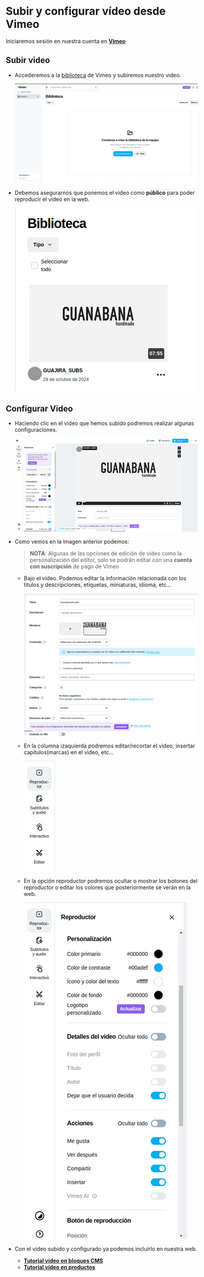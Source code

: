 # Subir y configurar vídeo desde Vimeo

Iniciaremos sesión en nuestra cuenta en [**Vimeo**](https://vimeo.com/)

## Subir video
* Accederemos a la [biblioteca](https://vimeo.com/library) de Vimeo y subiremos nuestro video.
    
    ![Subida Video](./img/biblioteca-vimeo.png)

* Debemos asegurarnos que ponemos el video como **público** para poder reproducir el video en la web.
    
    ![Video Subido](./img/biblioteca2-vimeo.png)

## Configurar Video
* Haciendo clic en el video que hemos subido podremos realizar algunas configuraciones.

    ![Vista Editor](./img/editor-vimeo.png)

* Como vemos en la imagen anterior podemos:
    > **NOTA**: Algunas de las opciones de edición de video como la personalización del editor, solo se podrán editar con una **cuenta con  suscripción** de pago de Vimeo
    
    * Bajo el video. Podemos editar la información relacionada con los titulos y descripciones, etiquetas, miniaturas, idioma, etc...
    
        ![Editor info](./img/editor-info-vimeo.png)

    * En la columna izaquierda podremos editar/recortar el video, insertar capitulos(marcas) en el video, etc...

        ![Editor opciones](./img/opciones-editor.png)
    
    * En la opción reproductor podremos ocultar o mostrar los botones del reproductor o editar los colores que posteriormente se verán en la web.
        
        ![Editor reproductor](./img/editor-reproductor.png)

* Con el video subido y configurado ya podemos incluirlo en nuestra web.
    * [**Tutorial vídeo en bloques CMS**](../editor-bloques-cms/video-cms.md)
    * [**Tutorial vídeo en productos**](../productos/video-productos.md)